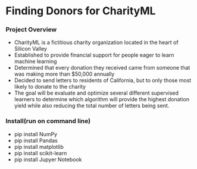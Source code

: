 # Finding Donors for CharityML

### Project Overview
* CharityML is a fictitious charity organization located in the heart of Silicon Valley
* Established to provide financial support for people eager to learn machine learning
* Determined that every donation they received came from someone that was making more than $50,000 annually
* Decided to send letters to residents of California, but to only those most likely to donate to the charity
* The goal will be evaluate and optimize several different supervised learners to determine which algorithm will provide the highest donation yield while also reducing the total number of letters being sent.

### Install(run on command line)

- pip install NumPy
- pip install Pandas
- pip install matplotlib
- pip install scikit-learn
- pip install Jupyer Notebook
